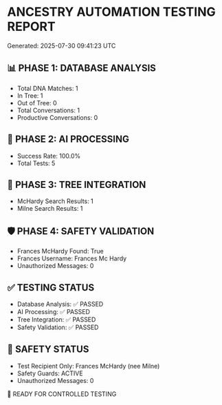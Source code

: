 
# ANCESTRY AUTOMATION TESTING REPORT
Generated: 2025-07-30 09:41:23 UTC

## 📊 PHASE 1: DATABASE ANALYSIS
- Total DNA Matches: 1
- In Tree: 1
- Out of Tree: 0
- Total Conversations: 1
- Productive Conversations: 0

## 🤖 PHASE 2: AI PROCESSING
- Success Rate: 100.0%
- Total Tests: 5

## 🌳 PHASE 3: TREE INTEGRATION
- McHardy Search Results: 1
- Milne Search Results: 1

## 🛡️ PHASE 4: SAFETY VALIDATION
- Frances McHardy Found: True
- Frances Username: Frances Mc Hardy
- Unauthorized Messages: 0

## ✅ TESTING STATUS
- Database Analysis: ✅ PASSED
- AI Processing: ✅ PASSED
- Tree Integration: ✅ PASSED
- Safety Validation: ✅ PASSED

## 🚨 SAFETY STATUS
- Test Recipient Only: Frances McHardy (nee Milne)
- Safety Guards: ACTIVE
- Unauthorized Messages: 0

🎉 READY FOR CONTROLLED TESTING
